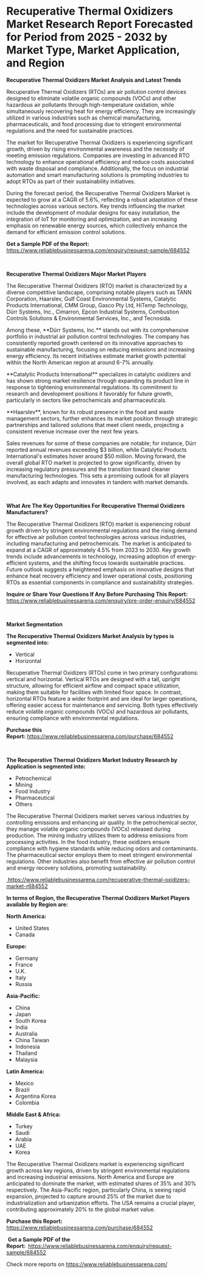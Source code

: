 <p><h1>Recuperative Thermal Oxidizers Market Research Report Forecasted for Period from 2025 -  2032 by Market Type, Market Application, and Region</h1></p><p><strong>Recuperative Thermal Oxidizers Market Analysis and Latest Trends</strong></p>
<p><p>Recuperative Thermal Oxidizers (RTOs) are air pollution control devices designed to eliminate volatile organic compounds (VOCs) and other hazardous air pollutants through high-temperature oxidation, while simultaneously recovering heat for energy efficiency. They are increasingly utilized in various industries such as chemical manufacturing, pharmaceuticals, and food processing due to stringent environmental regulations and the need for sustainable practices.</p><p>The market for Recuperative Thermal Oxidizers is experiencing significant growth, driven by rising environmental awareness and the necessity of meeting emission regulations. Companies are investing in advanced RTO technology to enhance operational efficiency and reduce costs associated with waste disposal and compliance. Additionally, the focus on industrial automation and smart manufacturing solutions is prompting industries to adopt RTOs as part of their sustainability initiatives.</p><p>During the forecast period, the Recuperative Thermal Oxidizers Market is expected to grow at a CAGR of 5.6%, reflecting a robust adaptation of these technologies across various sectors. Key trends influencing the market include the development of modular designs for easy installation, the integration of IoT for monitoring and optimization, and an increasing emphasis on renewable energy sources, which collectively enhance the demand for efficient emission control solutions.</p></p>
<p><strong>Get a Sample PDF of the Report:&nbsp;</strong> <a href="https://www.reliablebusinessarena.com/enquiry/request-sample/684552?utm_campaign=2221&utm_medium=2&utm_source=Github&utm_content=ia&utm_term=10042025&utm_id=recuperative-thermal-oxidizers">https://www.reliablebusinessarena.com/enquiry/request-sample/684552</a></p>
<p>&nbsp;</p>
<p><strong>Recuperative Thermal Oxidizers Major Market Players</strong></p>
<p><p>The Recuperative Thermal Oxidizers (RTO) market is characterized by a diverse competitive landscape, comprising notable players such as TANN Corporation, Haarslev, Gulf Coast Environmental Systems, Catalytic Products International, CMM Group, Gasco Pty Ltd, HiTemp Technology, Dürr Systems, Inc., Cimarron, Epcon Industrial Systems, Combustion Controls Solutions & Environmental Services, Inc., and Tecnosida.</p><p>Among these, **Dürr Systems, Inc.** stands out with its comprehensive portfolio in industrial air pollution control technologies. The company has consistently reported growth centered on its innovative approaches to sustainable manufacturing, focusing on reducing emissions and increasing energy efficiency. Its recent initiatives estimate market growth potential within the North American region at around 6-7% annually.</p><p>**Catalytic Products International** specializes in catalytic oxidizers and has shown strong market resilience through expanding its product line in response to tightening environmental regulations. Its commitment to research and development positions it favorably for future growth, particularly in sectors like petrochemicals and pharmaceuticals.</p><p>**Haarslev**, known for its robust presence in the food and waste management sectors, further enhances its market position through strategic partnerships and tailored solutions that meet client needs, projecting a consistent revenue increase over the next few years.</p><p>Sales revenues for some of these companies are notable; for instance, Dürr reported annual revenues exceeding $3 billion, while Catalytic Products International's estimates hover around $50 million. Moving forward, the overall global RTO market is projected to grow significantly, driven by increasing regulatory pressures and the transition toward cleaner manufacturing technologies. This sets a promising outlook for all players involved, as each adapts and innovates in tandem with market demands.</p></p>
<p>&nbsp;</p>
<p><strong>What Are The Key Opportunities For Recuperative Thermal Oxidizers Manufacturers?</strong></p>
<p><p>The Recuperative Thermal Oxidizers (RTO) market is experiencing robust growth driven by stringent environmental regulations and the rising demand for effective air pollution control technologies across various industries, including manufacturing and petrochemicals. The market is anticipated to expand at a CAGR of approximately 4.5% from 2023 to 2030. Key growth trends include advancements in technology, increasing adoption of energy-efficient systems, and the shifting focus towards sustainable practices. Future outlook suggests a heightened emphasis on innovative designs that enhance heat recovery efficiency and lower operational costs, positioning RTOs as essential components in compliance and sustainability strategies.</p></p>
<p><strong>Inquire or Share Your Questions If Any Before Purchasing This Report:</strong> <a href="https://www.reliablebusinessarena.com/enquiry/pre-order-enquiry/684552?utm_campaign=2221&utm_medium=2&utm_source=Github&utm_content=ia&utm_term=10042025&utm_id=recuperative-thermal-oxidizers">https://www.reliablebusinessarena.com/enquiry/pre-order-enquiry/684552</a></p>
<p>&nbsp;</p>
<p><strong>Market Segmentation</strong></p>
<p><strong>The Recuperative Thermal Oxidizers Market Analysis by types is segmented into:</strong></p>
<p><ul><li>Vertical</li><li>Horizontal</li></ul></p>
<p><p>Recuperative Thermal Oxidizers (RTOs) come in two primary configurations: vertical and horizontal. Vertical RTOs are designed with a tall, upright structure, allowing for efficient airflow and compact space utilization, making them suitable for facilities with limited floor space. In contrast, horizontal RTOs feature a wider footprint and are ideal for larger operations, offering easier access for maintenance and servicing. Both types effectively reduce volatile organic compounds (VOCs) and hazardous air pollutants, ensuring compliance with environmental regulations.</p></p>
<p><strong>Purchase this Report:&nbsp;</strong><a href="https://www.reliablebusinessarena.com/purchase/684552?utm_campaign=2221&utm_medium=2&utm_source=Github&utm_content=ia&utm_term=10042025&utm_id=recuperative-thermal-oxidizers">https://www.reliablebusinessarena.com/purchase/684552</a></p>
<p>&nbsp;</p>
<p><strong>The Recuperative Thermal Oxidizers Market Industry Research by Application is segmented into:</strong></p>
<p><ul><li>Petrochemical</li><li>Mining</li><li>Food Industry</li><li>Pharmaceutical</li><li>Others</li></ul></p>
<p><p>The Recuperative Thermal Oxidizers market serves various industries by controlling emissions and enhancing air quality. In the petrochemical sector, they manage volatile organic compounds (VOCs) released during production. The mining industry utilizes them to address emissions from processing activities. In the food industry, these oxidizers ensure compliance with hygiene standards while reducing odors and contaminants. The pharmaceutical sector employs them to meet stringent environmental regulations. Other industries also benefit from effective air pollution control and energy recovery solutions, promoting sustainability.</p></p>
<p><a href="https://www.reliablebusinessarena.com/recuperative-thermal-oxidizers-market-r684552?utm_campaign=2221&utm_medium=2&utm_source=Github&utm_content=ia&utm_term=10042025&utm_id=recuperative-thermal-oxidizers">&nbsp;https://www.reliablebusinessarena.com/recuperative-thermal-oxidizers-market-r684552</a></p>
<p><strong>In terms of Region, the Recuperative Thermal Oxidizers Market Players available by Region are:</strong></p>
<p>
    <p> <strong> North America: </strong>
        <ul>
            <li>United States</li>
            <li>Canada</li>
        </ul>
        </p> 
    <p> <strong> Europe: </strong>
        <ul>
            <li>Germany</li>
            <li>France</li>
            <li>U.K.</li>
            <li>Italy</li>
            <li>Russia</li>
        </ul>
        </p> 
    <p> <strong> Asia-Pacific: </strong>
        <ul>
            <li>China</li>
            <li>Japan</li>
            <li>South Korea</li>
            <li>India</li>
            <li>Australia</li>
            <li>China Taiwan</li>
            <li>Indonesia</li>
            <li>Thailand</li>
            <li>Malaysia</li>
        </ul>
        </p> 
    <p> <strong> Latin America: </strong>
        <ul>
            <li>Mexico</li>
            <li>Brazil</li>
            <li>Argentina Korea</li>
            <li>Colombia</li>
        </ul>
        </p> 
    <p> <strong> Middle East & Africa: </strong>
        <ul>
            <li>Turkey</li>
            <li>Saudi</li>
            <li>Arabia</li>
            <li>UAE</li>
            <li>Korea</li>
        </ul>
    </p>
    </p>
<p><p>The Recuperative Thermal Oxidizers market is experiencing significant growth across key regions, driven by stringent environmental regulations and increasing industrial emissions. North America and Europe are anticipated to dominate the market, with estimated shares of 35% and 30% respectively. The Asia-Pacific region, particularly China, is seeing rapid expansion, projected to capture around 25% of the market due to industrialization and urbanization efforts. The USA remains a crucial player, contributing approximately 20% to the global market value.</p></p>
<p><strong>Purchase this Report: </strong><a href="https://www.reliablebusinessarena.com/purchase/684552?utm_campaign=2221&utm_medium=2&utm_source=Github&utm_content=ia&utm_term=10042025&utm_id=recuperative-thermal-oxidizers">https://www.reliablebusinessarena.com/purchase/684552</a></p>
<p>&nbsp;<strong>Get a Sample PDF of the Report:&nbsp;&nbsp;</strong><a href="https://www.reliablebusinessarena.com/enquiry/request-sample/684552?utm_campaign=2221&utm_medium=2&utm_source=Github&utm_content=ia&utm_term=10042025&utm_id=recuperative-thermal-oxidizers">https://www.reliablebusinessarena.com/enquiry/request-sample/684552</a></p>
<p><strong></strong></p>
<p>Check more reports on <a href="https://www.reliablebusinessarena.com/?utm_campaign=2221&utm_medium=2&utm_source=Github&utm_content=ia&utm_term=10042025&utm_id=recuperative-thermal-oxidizers">https://www.reliablebusinessarena.com/</a></p>